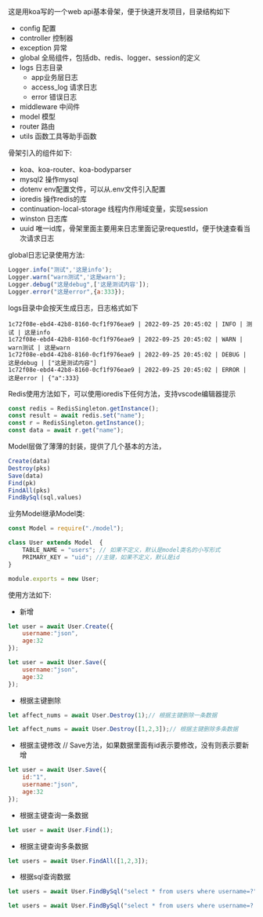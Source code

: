 这是用koa写的一个web api基本骨架，便于快速开发项目，目录结构如下

- config  配置
- controller 控制器
- exception 异常
- global 全局组件，包括db、redis、logger、session的定义
- logs 日志目录 
    - app业务层日志
    - access_log 请求日志
    - error 错误日志
- middleware 中间件
- model 模型
- router 路由
- utils 函数工具等助手函数


骨架引入的组件如下:
- koa、koa-router、koa-bodyparser
- mysql2   操作mysql
- dotenv  env配置文件，可以从.env文件引入配置
- ioredis 操作redis的库
- continuation-local-storage 线程内作用域变量，实现session
- winston 日志库
- uuid  唯一id库，骨架里面主要用来日志里面记录requestId，便于快速查看当次请求日志

global日志记录使用方法:
```javascript
Logger.info("测试",'这是info');
Logger.warn("warn测试",'这是warn');
Logger.debug("这是debug",['这是测试内容']);
Logger.error("这是error",{a:333});
```
logs目录中会按天生成日志，日志格式如下
```shell
1c72f08e-ebd4-42b8-8160-0cf1f976eae9 | 2022-09-25 20:45:02 | INFO | 测试 | 这是info
1c72f08e-ebd4-42b8-8160-0cf1f976eae9 | 2022-09-25 20:45:02 | WARN | warn测试 | 这是warn
1c72f08e-ebd4-42b8-8160-0cf1f976eae9 | 2022-09-25 20:45:02 | DEBUG | 这是debug | ["这是测试内容"]
1c72f08e-ebd4-42b8-8160-0cf1f976eae9 | 2022-09-25 20:45:02 | ERROR | 这是error | {"a":333}
```

Redis使用方法如下，可以使用ioredis下任何方法，支持vscode编辑器提示
```javascript
const redis = RedisSingleton.getInstance();
const result = await redis.set("name");
const r = RedisSingleton.getInstance();
const data = await r.get("name");
```

Model层做了薄薄的封装，提供了几个基本的方法，

```javascript
Create(data)
Destroy(pks)
Save(data)
Find(pk)
FindAll(pks)
FindBySql(sql,values)
```

业务Model继承Model类:

```javascript
const Model = require("./model");

class User extends Model  {
    TABLE_NAME = "users"; // 如果不定义，默认是model类名的小写形式
    PRIMARY_KEY = "uid"; //主键，如果不定义，默认是id
}

module.exports = new User;
```
使用方法如下:

- 新增
```javascript
let user = await User.Create({
    username:"json",
    age:32
});

let user = await User.Save({
    username:"json",
    age:32
});
```
- 根据主键删除
```javascript
let affect_nums = await User.Destroy(1);// 根据主键删除一条数据

let affect_nums = await User.Destroy([1,2,3]);// 根据主键删除多条数据

```

- 根据主键修改
// Save方法，如果数据里面有id表示要修改，没有则表示要新增
```javascript
let user = await User.Save({
    id:"1",
    username:"json",
    age:32
});

```
- 根据主键查询一条数据
```javascript
let user = await User.Find(1);

```
- 根据主键查询多条数据
```javascript
let users = await User.FindAll([1,2,3]);

```
- 根据sql查询数据
```javascript
let users = await User.FindBySql("select * from users where username=?",["json"]);

let users = await User.FindBySql("select * from users where username=? and age=?",["json",32]);
```